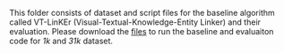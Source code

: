 This folder consists of dataset and script files for the baseline algorithm called VT-LinKEr (Visual-Textual-Knowledge-Entity Linker) and their evaluation.
Please download the [files](https://figshare.com/articles/dataset/baseline/12981599) to run the baseline and evaluaiton code for *1k* and *31k* dataset.
